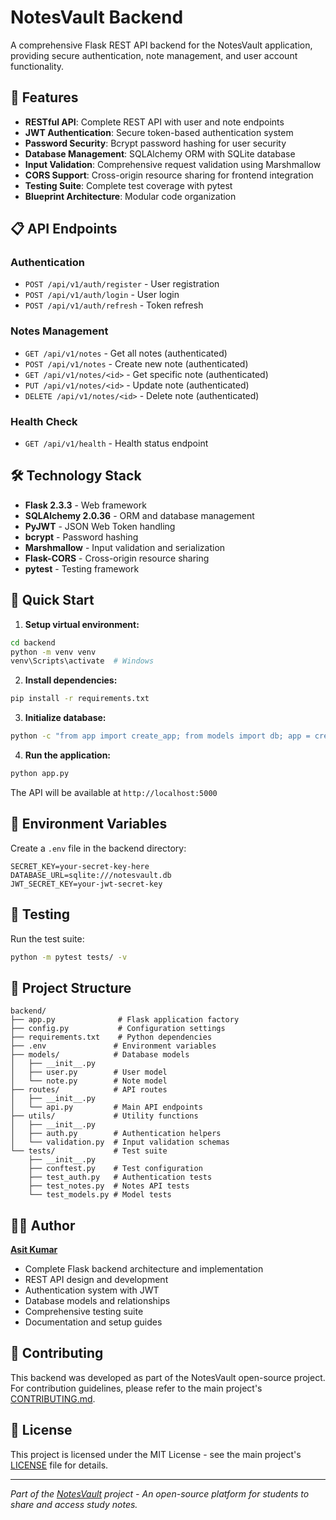 # NotesVault Backend

A comprehensive Flask REST API backend for the NotesVault application, providing secure authentication, note management, and user account functionality.

## 🚀 Features

- **RESTful API**: Complete REST API with user and note endpoints
- **JWT Authentication**: Secure token-based authentication system
- **Password Security**: Bcrypt password hashing for user security
- **Database Management**: SQLAlchemy ORM with SQLite database
- **Input Validation**: Comprehensive request validation using Marshmallow
- **CORS Support**: Cross-origin resource sharing for frontend integration
- **Testing Suite**: Complete test coverage with pytest
- **Blueprint Architecture**: Modular code organization

## 📋 API Endpoints

### Authentication
- `POST /api/v1/auth/register` - User registration
- `POST /api/v1/auth/login` - User login
- `POST /api/v1/auth/refresh` - Token refresh

### Notes Management
- `GET /api/v1/notes` - Get all notes (authenticated)
- `POST /api/v1/notes` - Create new note (authenticated)
- `GET /api/v1/notes/<id>` - Get specific note (authenticated)
- `PUT /api/v1/notes/<id>` - Update note (authenticated)
- `DELETE /api/v1/notes/<id>` - Delete note (authenticated)

### Health Check
- `GET /api/v1/health` - Health status endpoint

## 🛠️ Technology Stack

- **Flask 2.3.3** - Web framework
- **SQLAlchemy 2.0.36** - ORM and database management
- **PyJWT** - JSON Web Token handling
- **bcrypt** - Password hashing
- **Marshmallow** - Input validation and serialization
- **Flask-CORS** - Cross-origin resource sharing
- **pytest** - Testing framework

## 🚀 Quick Start

1. **Setup virtual environment:**
```bash
cd backend
python -m venv venv
venv\Scripts\activate  # Windows
```

2. **Install dependencies:**
```bash
pip install -r requirements.txt
```

3. **Initialize database:**
```bash
python -c "from app import create_app; from models import db; app = create_app(); app.app_context().push(); db.create_all()"
```

4. **Run the application:**
```bash
python app.py
```

The API will be available at `http://localhost:5000`

## 📝 Environment Variables

Create a `.env` file in the backend directory:

```env
SECRET_KEY=your-secret-key-here
DATABASE_URL=sqlite:///notesvault.db
JWT_SECRET_KEY=your-jwt-secret-key
```

## 🧪 Testing

Run the test suite:

```bash
python -m pytest tests/ -v
```

## 📁 Project Structure

```
backend/
├── app.py              # Flask application factory
├── config.py           # Configuration settings
├── requirements.txt    # Python dependencies
├── .env               # Environment variables
├── models/            # Database models
│   ├── __init__.py
│   ├── user.py        # User model
│   └── note.py        # Note model
├── routes/            # API routes
│   ├── __init__.py
│   └── api.py         # Main API endpoints
├── utils/             # Utility functions
│   ├── __init__.py
│   ├── auth.py        # Authentication helpers
│   └── validation.py  # Input validation schemas
└── tests/             # Test suite
    ├── __init__.py
    ├── conftest.py    # Test configuration
    ├── test_auth.py   # Authentication tests
    ├── test_notes.py  # Notes API tests
    └── test_models.py # Model tests
```

## 👨‍💻 Author

**[Asit Kumar](https://github.com/Asit-14)**
- Complete Flask backend architecture and implementation
- REST API design and development
- Authentication system with JWT
- Database models and relationships
- Comprehensive testing suite
- Documentation and setup guides

## 🤝 Contributing

This backend was developed as part of the NotesVault open-source project. For contribution guidelines, please refer to the main project's [CONTRIBUTING.md](../CONTRIBUTING.md).

## 📄 License

This project is licensed under the MIT License - see the main project's [LICENSE](../LICENSE) file for details.

---

*Part of the [NotesVault](https://github.com/Asit-14/notesvault) project - An open-source platform for students to share and access study notes.*
